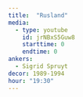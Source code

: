 ```yaml
---
title:  "Rusland"
media:
  - type: youtube
    id: jrNBxS5Guw8
    starttime: 0
    endtime: 0
ankers:
  - Sigrid Spruyt
decor: 1989-1994
hour: "19:30"
---
```

